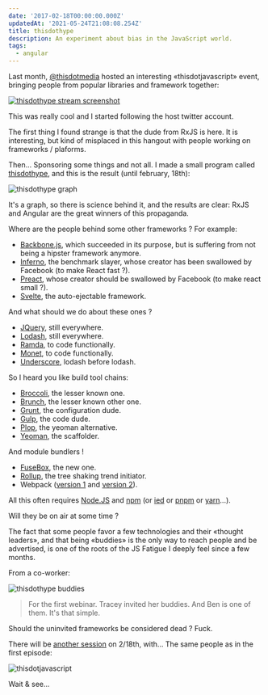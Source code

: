 ```yaml
---
date: '2017-02-18T00:00:00.000Z'
updatedAt: '2021-05-24T21:08:08.254Z'
title: thisdothype
description: An experiment about bias in the JavaScript world.
tags:
  - angular
---
```

Last month, [@thisdotmedia](https://twitter.com/thisdotmedia) hosted an interesting «thisdotjavascript» event, bringing people from popular libraries and framework together:

[![thisdothype stream screenshot](/contentful/1DI4ZTYuqjaRshRRqYOIEU/5987e861316654e27f8be4cdaa1f0805/screenshot.jpg)](https://www.youtube.com/watch?v=InOWBvseRYU)

This was really cool and I started following the host twitter account.

The first thing I found strange is that the dude from RxJS is here. It is interesting, but kind of misplaced in this hangout with people working on frameworks / plaforms.

Then... Sponsoring some things and not all. I made a small program called [thisdothype](https://gitlab.com/SiegfriedEhret/thisdothype), and this is the result (until february, 18th):

![thisdothype graph](/contentful/6NxQshGenSOlzDKmoYc8EU/d0fa14128f31b7566a413323038b13a6/graph.png)

It's a graph, so there is science behind it, and the results are clear: RxJS and Angular are the great winners of this propaganda.

Where are the people behind some other frameworks ? For example:

- [Backbone.js](http://backbonejs.org/), which succeeded in its purpose, but is suffering from not being a hipster framework anymore.
- [Inferno](https://www.infernojs.org/), the benchmark slayer, whose creator has been swallowed by Facebook (to make React fast ?).
- [Preact](https://preactjs.com/), whose creator should be swallowed by Facebook (to make react small ?).
- [Svelte](https://svelte.technology/), the auto-ejectable framework.

And what should we do about these ones ?

- [JQuery](https://jquery.com/), still everywhere.
- [Lodash](https://lodash.com/), still everywhere.
- [Ramda](http://ramdajs.com/), to code functionally.
- [Monet](https://cwmyers.github.io/monet.js/), to code functionally.
- [Underscore](http://underscorejs.org/), lodash before lodash.

So I heard you like build tool chains:

- [Broccoli](http://broccolijs.com/), the lesser known one.
- [Brunch](http://brunch.io/), the lesser known other one.
- [Grunt](http://gruntjs.com/), the configuration dude.
- [Gulp](http://gulpjs.com/), the code dude.
- [Plop](https://plopjs.com/), the yeoman alternative.
- [Yeoman](http://yeoman.io/), the scaffolder.

And module bundlers !

- [FuseBox](http://fuse-box.org/), the new one.
- [Rollup](http://rollupjs.org/), the tree shaking trend initiator.
- Webpack ([version 1](https://webpack.github.io/docs/) and [version 2](https://webpack.js.org/)).

All this often requires [Node.JS](https://nodejs.org/) and [npm](https://www.npmjs.com/) (or [ied](http://gugel.io/ied/) or [pnpm](https://pnpm.js.org/) or [yarn](https://yarnpkg.com/)...).

Will they be on air at some time ?

The fact that some people favor a few technologies and their «thought leaders», and that being «buddies» is the only way to reach people and be advertised, is one of the roots of the JS Fatigue I deeply feel since a few months.

From a co-worker:

![thisdothype buddies](/contentful/7GYFKuAXMeu9Rnw64nPSwX/9f6b759b5ad8aa5538ebf291356c1211/buddies.png)

> For the first webinar. Tracey invited her buddies. And Ben is one of them. It's that simple.

Should the uninvited frameworks be considered dead ? Fuck.

There will be [another session](http://thisdot.co/javascript) on 2/18th, with... The same people as in the first episode:

![thisdotjavascript](/contentful/puUu5ALMULpxSSGF0L9BI/b2ef1c146a8b9b49a4e2ad1a50bf65d8/thisdotjavascript.jpg)

Wait & see...
